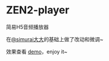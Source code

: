 # ZEN2-player
简易H5音频播放器

在[@simurai大大](https://github.com/simurai/ZEN-Player)的基础上做了改动和微调~

效果查看 [demo](http://htmlpreview.github.io/?https://github.com/dongkun/ZEN2-player/blob/master/index.html)，enjoy it~
